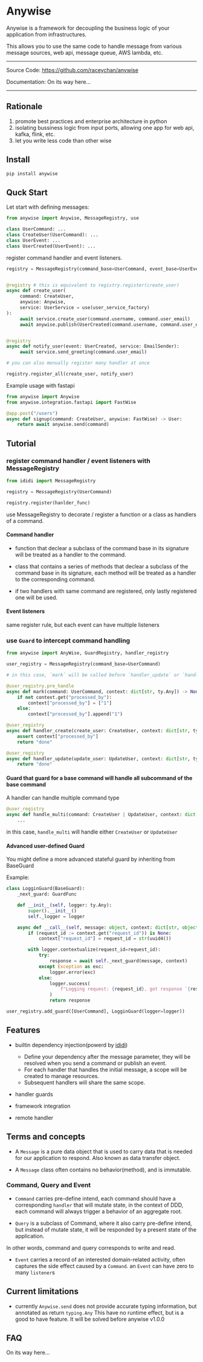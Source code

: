 # Anywise

Anywise is a framework for decoupling the business logic of your application from infrastructures.

This allows you to use the same code to handle message from various message sources, web api, message queue, AWS lambda, etc.

---

Source Code: https://github.com/raceychan/anywise

Documentation: On its way here...

---

## Rationale

1. promote best practices and enterprise architecture in python
2. isolating bussiness logic from input ports, allowing one app for web api, kafka, flink, etc.
3. let you write less code than other wise

## Install

```py
pip install anywise
```

## Quck Start

Let start with defining messages:

```py
from anywise import Anywise, MessageRegistry, use

class UserCommand: ...
class CreateUser(UserCommand): ...
class UserEvent: ...
class UserCreated(UserEvent): ...
```

register command handler and event listeners.

```py
registry = MessageRegistry(command_base=UserCommand, event_base=UserEvent)


@registry # this is equivalent to registry.register(create_user)
async def create_user(
     command: CreateUser, 
     anywise: Anywise, 
     service: UserService = use(user_service_factory)
):
     await service.create_user(command.username, command.user_email)
     await anywise.publish(UserCreated(command.username, command.user_email))


@registry
async def notify_user(event: UserCreated, service: EmailSender):
     await service.send_greeting(command.user_email)

# you can also menually register many handler at once

registry.register_all(create_user, notify_user)
```

Example usage with fastapi

```py
from anywise import Anywise
from anywise.integration.fastapi import FastWise

@app.post("/users")
async def signup(command: CreateUser, anywise: FastWise) -> User:
    return await anywise.send(command)
```

## Tutorial

### register command handler / event listeners with MessageRegistry

```py
from ididi import MessageRegistry

registry = MessageRegistry(UserCommand)

registry.register(hanlder_func)
```

use MessageRegistry to decorate / register a function or a class as handlers of a command.

#### Command handler

- function that declear a subclass of the command base in its signature will be treated as a handler to the command.

- class that contains a series of methods that declear a subclass of the command base in its signature, each method will be treated as a handler to the corresponding command.

- if two handlers with same command are registered, only lastly registered one will be used.

#### Event listeners

same register rule, but each event can have multiple listeners

### use `Guard` to intercept command handling

```py
from anywise import AnyWise, GuardRegistry, handler_registry

user_registry = MessageRegistry(command_base=UserCommand)

# in this case, `mark` will be called before `handler_update` or `handler_create` gets called.

@user_registry.pre_handle
async def mark(command: UserCommand, context: dict[str, ty.Any]) -> None:
    if not context.get("processed_by"):
        context["processed_by"] = ["1"]
    else:
        context["processed_by"].append("1")

@user_registry
async def handler_create(create_user: CreateUser, context: dict[str, ty.Any]):
    assert context["processed_by"]
    return "done"

@user_registry
async def handler_update(update_user: UpdateUser, context: dict[str, ty.Any]):
    return "done"


```

#### Guard that guard for a base command will handle all subcommand of the base command

A handler can handle multiple command type

```py
@user_registry
async def handle_multi(command: CreateUser | UpdateUser, context: dict[str, ty.Any]):
    ...
```

in this case, `handle_multi` will handle either `CreateUser` or `UpdateUser`

#### Advanced user-defined Guard

You might define a more advanced stateful guard by inheriting from BaseGuard

Example:

```py
class LogginGuard(BaseGuard):
    _next_guard: GuardFunc

    def __init__(self, logger: ty.Any):
        super().__init__()
        self._logger = logger

    async def __call__(self, message: object, context: dict[str, object]):
        if (request_id := context.get("request_id")) is None:
            context["request_id"] = request_id = str(uuid4())

        with logger.contextualize(request_id=request_id):
            try:
                response = await self._next_guard(message, context)
            except Exception as exc:
                logger.error(exc)
            else:
                logger.success(
                    f"Logging request: {request_id}, got response `{response}`"
                )
                return response

user_registry.add_guard([UserCommand], LogginGuard(logger=logger))
```

## Features

- builtin dependency injection(powerd by [ididi](https://github.com/raceychan/ididi))
    - Define your dependency after the message parameter, they will be resolved when you send a command or publish an event.
    - For each handler that handles the initial message, a scope will be created to manage resources.
    - Subsequent handlers will share the same scope.

- handler guards
- framework integration
- remote handler

## Terms and concepts

- A `Message` is a pure data object that is used to carry data that is needed for our application to respond. Also known as data transfer object.

- A `Message` class often contains no behavior(method), and is immutable.

### Command, Query and Event

- `Command` carries pre-define intend, each command should have a corresponding `handler` that will mutate state, in the context of DDD, each command will always trigger a behavior of an aggregate root.

- `Query` is a subclass of Command, where it also carry pre-define intend, but instead of mutate state, it will be responded by a present state of the application.

In other words, command and query corresponds to write and read.

- `Event` carries a record of an interested domain-related activity, often captures the side effect caused by a `Command`. an `Event` can have zero to many `listener`s

## Current limitations

- currently `Anywise.send` does not provide accurate typing information, but annotated as return `typing.Any`
This have no runtime effect, but is a good to have feature.
It will be solved before anywise v1.0.0

## FAQ

On its way here...
